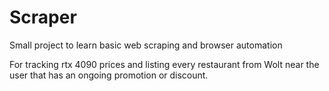 # Scraper

Small project to learn basic web scraping and browser automation

For tracking rtx 4090 prices and listing every restaurant from Wolt near the user that has an ongoing promotion or discount.

